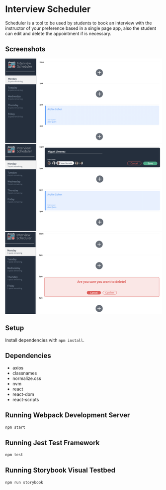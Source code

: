 # Interview Scheduler

Scheduler is a tool to be used by students to book an interview with the instructor of your preference based in a single page app, also the student can edit and delete the appointment if is necessary.  

## Screenshots
!["Main"](https://github.com/Michelmax-code/scheduler/blob/master/docs/main.png?raw=true)
!["Create New Appointment"](https://github.com/Michelmax-code/scheduler/blob/master/docs/create.png?raw=true)
!["Delete Appointment"](https://github.com/Michelmax-code/scheduler/blob/master/docs/edit.png?raw=true)


## Setup

Install dependencies with `npm install`.

## Dependencies

- axios
- classnames
- normalize.css
- nvm
- react
- react-dom
- react-scripts

## Running Webpack Development Server

```sh
npm start
```

## Running Jest Test Framework

```sh
npm test
```

## Running Storybook Visual Testbed

```sh
npm run storybook
```
